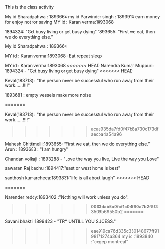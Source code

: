 This is the class activity

My id Sharadpahwa : 1893664
my id Parwinder singh  : 1893914 earn money for enjoy not for saving
MY id : Karan verma:1893068

1894324: "Get busy living or get busy dying"
1893655: “First we eat, then we do everything else.”


My id Sharadpahwa : 1893664

MY id : Karan verma:1893068 : Eat repeat sleep

MY id : Karan verma:1893068
<<<<<<< HEAD
Narendra Kumar Muppuri: 1894324 - "Get busy living or get busy dying"
<<<<<<< HEAD



Keval(183713) : "the person never be successful who run away from their work......!!!!"

1893681 : empty vessels make more noise

=======



Keval(183713) : "the person never be successful who run away from their work......!!!!"


>>>>>>> acae935da7fd0f47b8a730c173dfaecba4a54a96




Mahesh Chittimelli:1893655: “First we eat, then we do everything else.”
Arun : 1893683 : "I am hungry"


Chandan volkaji : 1893288 - "Love the way you live, Live the way you Love"






sawaran Raj bachu :1894417:"east or west home is best"



santhosh kumarcheea:1893831:"life is all about laugh"
<<<<<<< HEAD

=======

Narender reddy:1893402 :"Nothing will work unless you do".
>>>>>>> 9963dab5a9fcf1c94f80a7b2f8f33509b69550b2
=======


Savani bhakti: 1899423 - "TRY UNTILL YOU SUCESS."



>>>>>>> eae919ca76d335c330148677ff9198171274a364
my id :1893840 :"cegep montreal"

